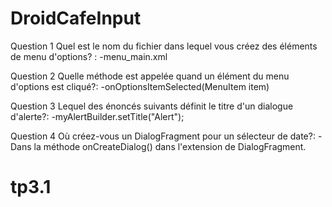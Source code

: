 DroidCafeInput
==============================

Question 1
Quel est le nom du fichier dans lequel vous créez des éléments de menu d'options? :
-menu_main.xml

Question 2
Quelle méthode est appelée quand un élément du menu d'options est cliqué?:
-onOptionsItemSelected(MenuItem item)

Question 3
Lequel des énoncés suivants définit le titre d'un dialogue d'alerte?:
-myAlertBuilder.setTitle("Alert");

Question 4
Où créez-vous un DialogFragment pour un sélecteur de date?:
-Dans la méthode onCreateDialog() dans l'extension de DialogFragment.
# tp3.1
